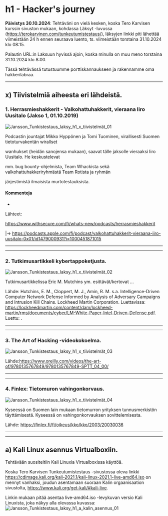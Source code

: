 # h1 - Hacker's journey

**Päivistys 30.10.2024**: Tehtäväni on vielä kesken,
koska Tero Karvisen kurssin sivuston mukaan,
kohdassa Läksyt -luvussa (https://terokarvinen.com/tunkeutumistestaus/),
läksyjen linkki piti lähettää viimeistään 24 h ennen seuraava luento,
ts. viimeistään torstaina 31.10.2024 klo 08:15.

Palautin URL:in Laksuun hyvissä ajoin, koska minulla on muu meno
torstaina 31.10.2024 klo 8:00.

Tässä tehtävässä tutustuumme porttiskannaukseen ja rakennamme oma hakkerilabraa.

---

## x) Tiivistelmiä aiheesta eri lähdeistä.

### 1. Herrasmieshakkerit - Valkohattuhakkerit, vieraana Iiro Uusitalo (Jakso 1, 01.10.2019)

![Jansson_Tunkistestaus_laksy_h1_x_tiivistelmät_01](https://github.com/user-attachments/assets/0d06ff9c-ebd5-44a3-b13d-6fac1d0cee3f)

Podcastin jountajat Mikko Hyppönen ja Tomi Tuominen, virallisesti Suomen tietoturvakentän wirallset 

wanhukset (heidän sanojensa mukaan), saavat tälle jaksolle vieraaksi Iiro Uusitalo. He keskustelevat

mm. bug bounty-ohjelmista, Team Whackista sekä valkohattuhakkeriryhmästä Team Rotista ja ryhmän 

järjestimistä ilmaisista murtotestauksista.

#### Kommenteja
-

Lähteet: 

https://www.withsecure.com/fi/whats-new/podcasts/herrasmieshakkerit

|-> https://podcasts.apple.com/fi/podcast/valkohattuhakkerit-vieraana-iiro-uusitalo-0x01/id1479000931?i=1000451871015

---
---

### 2. Tutkimusartikkeli kybertappoketjusta.

![Jansson_Tunkistestaus_laksy_h1_x_tiivistelmät_02](https://github.com/user-attachments/assets/84c3b9cc-0f81-470b-a83d-28cfb6352406)


Tutkimusartikkelissa Eric M. Mutchins ym. esittävät/kertovat ...

Lähde: Hutchins, E. M., Cloppert, M. J., Amin, R. M. s.a. Intelligence-Driven Computer Network Defense Informed by Analysis of Adversary Campaigns and Intrusion Kill Chains. Lockheed Martin Corporation.  Luettavissa: https://lockheedmartin.com/content/dam/lockheed-martin/rms/documents/cyber/LM-White-Paper-Intel-Driven-Defense.pdf. Luettu: .

---
---

### 3. The Art of Hacking -videokokoelma.

![Jansson_Tunkistestaus_laksy_h1_x_tiivistelmät_03](https://github.com/user-attachments/assets/de9d9b53-cb64-4641-b3ae-611fe33c6dcf)


Lähde:https://www.oreilly.com/videos/the-art-of/9780135767849/9780135767849-SPTT_04_00/

---
---

### 4. Finlex: Tietomuron vahingonkorvaus.

![Jansson_Tunkistestaus_laksy_h1_x_tiivistelmät_04](https://github.com/user-attachments/assets/2ed76bfb-6f4b-44cb-b2e5-344337f4f055)

Kyseessä on Suomen lain mukaan tietomurron yrityksen tunnusmerkistön täyttämisestä.
Kyseessä on vahingonkorvauksen sovittelemisesta.

Lähde:
https://finlex.fi/fi/oikeus/kko/kko/2003/20030036

---
---

## a) Kali Linux asennus Virtualboxiin.

Tehtävään suositeltiin Kali Linuxia Virtualboxissa käyttöä.

Koska Tero Karvisen Tunkeutumistestaus -sivustossa oleva linkki
https://cdimage.kali.org/kali-2021.1/kali-linux-2021.1-live-amd64.iso
on mennyt vanhaksi, joudun asentamaan suoraan Kalin orgaanisaation sivustolta,
https://www.kali.org/get-kali/#kali-live.

Linkin mukaan pitää asentaa live-amd64.iso -levykuvan versio Kali Linuxista,
joka näkyy alla olevassa kuvassa:
![Jansson_Tunkistestaus_laksy_h1_a_kalin_asennus_01](https://github.com/user-attachments/assets/d5ee44e4-4648-466d-a0e6-7f4154993e03)

